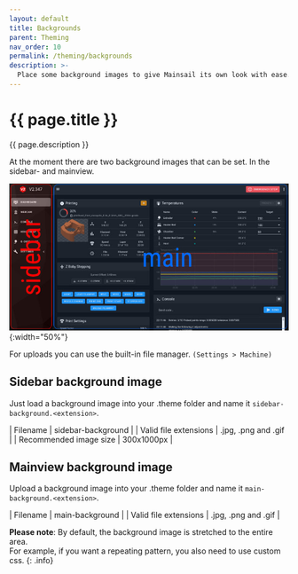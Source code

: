 ```yaml
---
layout: default
title: Backgrounds
parent: Theming
nav_order: 10
permalink: /theming/backgrounds
description: >-
  Place some background images to give Mainsail its own look with ease.
---
```


# {{ page.title }}
{{ page.description }}



At the moment there are two background images that can be set. In the sidebar- and mainview.

![screenshot](../assets/img/customizing/sidebar-main.jpg){:width="50%"}

For uploads you can use the built-in file manager. `(Settings > Machine)`

<!-- ![screenshot](../assets/img/customizing/screenshot-sidebar-background.png) -->

## Sidebar background image
Just load a background image into your .theme folder and name it `sidebar-background.<extension>`.

| Filename					| sidebar-background	|
| Valid file extensions		| .jpg, .png and .gif	|
| Recommended image size	| 300x1000px			|

## Mainview background image
Upload a background image into your .theme folder and name it `main-background.<extension>`.

| Filename					| main-background		|
| Valid file extensions		| .jpg, .png and .gif	|

**Please note**: By default, the background image is stretched to the entire area.  
For example, if you want a repeating pattern, you also need to use custom css.
{: .info}